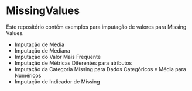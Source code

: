# MissingValues

Este repositório contém exemplos para imputação de valores para Missing Values. 
- Imputação de Média
- Imputação de Mediana
- Imputação do Valor Mais Frequente
- Imputação de Métricas Diferentes para atributos
- Imputação da Categoria Missing para Dados Categóricos e Média para Numéricos
- Imputação de Indicador de Missing
